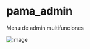 # pama_admin
Menu de admin multifunciones


![image](https://media.discordapp.net/attachments/926955926685122610/927590266989338624/unknown.png?width=259&height=200)
